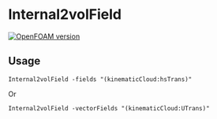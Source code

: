 # Internal2volField

[![OpenFOAM version](https://img.shields.io/badge/OpenFOAM-7-brightgreen)](https://github.com/OpenFOAM/OpenFOAM-7)

## Usage
```
Internal2volField -fields "(kinematicCloud:hsTrans)"
```
Or
```
Internal2volField -vectorFields "(kinematicCloud:UTrans)"
```
